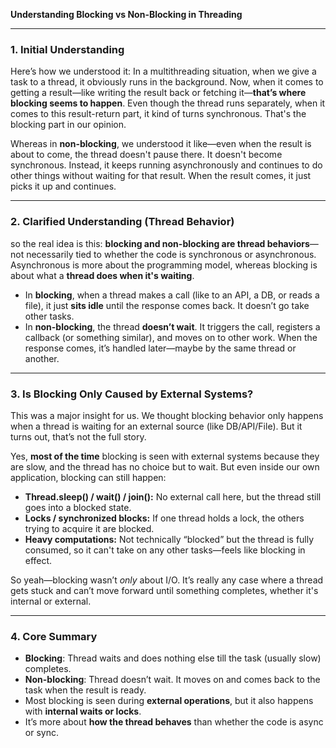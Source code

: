 **Understanding Blocking vs Non-Blocking in Threading**

---

### 1. Initial Understanding

Here’s how we understood it: In a multithreading situation, when we give a task to a thread, it obviously runs in the background. Now, when it comes to getting a result—like writing the result back or fetching it—**that’s where blocking seems to happen**. Even though the thread runs separately, when it comes to this result-return part, it kind of turns synchronous. That's the blocking part in our opinion.

Whereas in **non-blocking**, we understood it like—even when the result is about to come, the thread doesn't pause there. It doesn't become synchronous. Instead, it keeps running asynchronously and continues to do other things without waiting for that result. When the result comes, it just picks it up and continues.

---

### 2. Clarified Understanding (Thread Behavior)

so the real idea is this: **blocking and non-blocking are thread behaviors**—not necessarily tied to whether the code is synchronous or asynchronous. Asynchronous is more about the programming model, whereas blocking is about what a **thread does when it's waiting**.

* In **blocking**, when a thread makes a call (like to an API, a DB, or reads a file), it just **sits idle** until the response comes back. It doesn’t go take other tasks.
* In **non-blocking**, the thread **doesn’t wait**. It triggers the call, registers a callback (or something similar), and moves on to other work. When the response comes, it’s handled later—maybe by the same thread or another.

---

### 3. Is Blocking Only Caused by External Systems?

This was a major insight for us. We thought blocking behavior only happens when a thread is waiting for an external source (like DB/API/File). But it turns out, that’s not the full story.

Yes, **most of the time** blocking is seen with external systems because they are slow, and the thread has no choice but to wait. But even inside our own application, blocking can still happen:

* **Thread.sleep() / wait() / join():** No external call here, but the thread still goes into a blocked state.
* **Locks / synchronized blocks:** If one thread holds a lock, the others trying to acquire it are blocked.
* **Heavy computations:** Not technically “blocked” but the thread is fully consumed, so it can't take on any other tasks—feels like blocking in effect.

So yeah—blocking wasn’t *only* about I/O. It’s really any case where a thread gets stuck and can’t move forward until something completes, whether it's internal or external.

---

### 4. Core Summary

* **Blocking**: Thread waits and does nothing else till the task (usually slow) completes.
* **Non-blocking**: Thread doesn’t wait. It moves on and comes back to the task when the result is ready.
* Most blocking is seen during **external operations**, but it also happens with **internal waits or locks**.
* It’s more about **how the thread behaves** than whether the code is async or sync.
